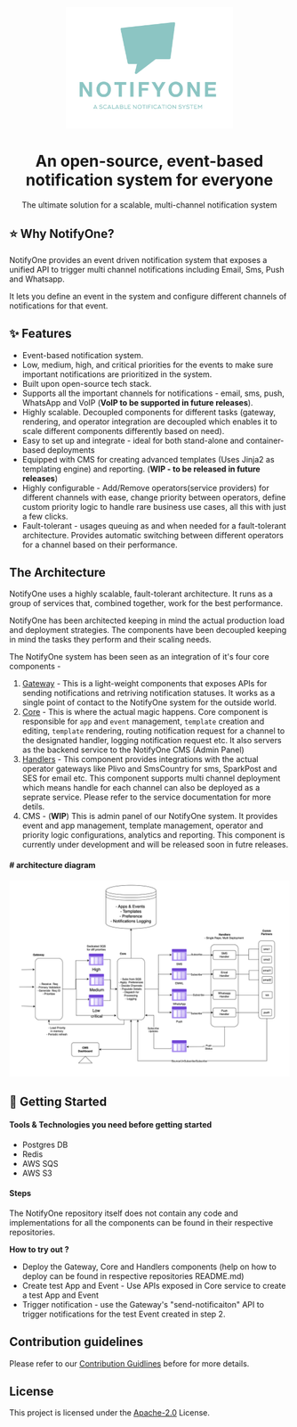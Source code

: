 <div align="center">
  <a href="https://novu.co" target="_blank">
  <picture>
    <source media="(prefers-color-scheme: dark)" srcset="https://user-images.githubusercontent.com/2233092/213641039-220ac15f-f367-4d13-9eaf-56e79433b8c1.png">
    <img src="https://raw.githubusercontent.com/tata1mg/notifyone/master/media/logo.png" width="300" alt="Logo"/>
  </picture>
  </a>
</div>
<h1 align="center">An open-source, event-based notification system for everyone</h1>
<div align="center">
The ultimate solution for a scalable, multi-channel notification system
</div>

## ⭐️ Why NotifyOne?

NotifyOne provides an event driven notification system that exposes a unified API to trigger multi channel notifications including Email, Sms, Push and Whatsapp.

It lets you define an event in the system and configure different channels of notifications for that event.

## ✨ Features
- Event-based notification system.
- Low, medium, high, and critical priorities for the events to make sure important notifications are prioritized in the system.
- Built upon open-source tech stack.
- Supports all the important channels for notifications - email, sms, push, WhatsApp and VoIP (**VoIP to be supported in future releases**).
- Highly scalable. Decoupled components for different tasks (gateway, rendering, and operator integration are decoupled which enables it to scale different components differently based on need).
- Easy to set up and integrate - ideal for both stand-alone and container-based deployments
- Equipped with CMS for creating advanced templates (Uses Jinja2 as templating engine) and reporting. (**WIP - to be released in future releases**)
- Highly configurable - Add/Remove operators(service providers) for different channels with ease, change priority between operators, define custom priority logic to handle rare business use cases, all this with just a few clicks.
- Fault-tolerant - usages queuing as and when needed for a fault-tolerant architecture. Provides automatic switching between different operators for a channel based on their performance.

## The Architecture
NotifyOne uses a highly scalable, fault-tolerant architecture. It runs as a group of services that, combined together, work for the best performance.

NotifyOne has been architected keeping in mind the actual production load and deployment strategies. The components have been decoupled keeping in mind the tasks they perform and their scaling needs.

The NotifyOne system has been seen as an integration of it's four core components - 

1. [Gateway](https://github.com/tata1mg/notifyone-gateway) - This is a light-weight components that exposes APIs for sending notifications and retriving notification statuses. It works as a single point of contact to the NotifyOne system for the outside world. 
2. [Core](https://github.com/tata1mg/notifyone-core) - This is where the actual magic happens. Core component is responsible for `app` and `event` management, `template` creation and editing, `template` rendering, routing notification request for a channel to the designated handler, logging notification request etc. It also servers as the backend service to the NotifyOne CMS (Admin Panel)  
3. [Handlers](https://github.com/tata1mg/notifyone-handler) - This component provides integrations with the actual operator gateways like Plivo and SmsCountry for sms, SparkPost and SES for email etc. This component supports multi channel deployment which means handle for each channel can also be deployed as a seprate service. Please refer to the service documentation for more detils.  
4. CMS - (**WIP**) This is admin panel of our NotifyOne system. It provides event and app management, template management, operator and priority logic configurations, analytics and reporting. This component is currently under development and will be released soon in futre releases.

#### # architecture diagram 

<div align="center">
  <a href="https://novu.co" target="_blank">
  <picture>
    <source media="(prefers-color-scheme: dark)" srcset="https://user-images.githubusercontent.com/2233092/213641039-220ac15f-f367-4d13-9eaf-56e79433b8c1.png">
    <img src="https://raw.githubusercontent.com/tata1mg/notifyone/master/media/architecture.png" width="1000" alt="Logo"/>
  </picture>
  </a>
</div>

## 🚀 Getting Started
#### Tools & Technologies you need before getting started 
- Postgres DB
- Redis
- AWS SQS
- AWS S3

#### Steps
The NotifyOne repository itself does not contain any code and implementations for all the components can be found in their respective repositories.

**How to try out ?**
- Deploy the Gateway, Core and Handlers components (help on how to deploy can be found in respective repositories README.md)
- Create test App and Event - Use APIs exposed in Core service to create a test App and Event
- Trigger notification - use the Gateway's "send-notificaiton" API to trigger notifications for the test Event created in step 2.

## Contribution guidelines
Please refer to our [Contribution Guidlines](https://github.com/tata1mg/notifyone/blob/master/CONTRIBUTING.md) before for more details.

## License
This project is licensed under the
[Apache-2.0](https://github.com/tata1mg/notifyone/blob/master/LICENSE) License.
